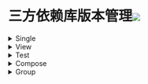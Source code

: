 # 三方依赖库版本管理[![](https://jitpack.io/v/qiushui95/LibDependency.svg)](https://jitpack.io/#qiushui95/LibDependency)
  
<details>  
<summary>Single</summary>  
  
>[AliOss](https://help.aliyun.com/document_detail/32043.html)(阿里云存储)  
>>implementation("com.aliyun.dpa:oss-android-sdk:2.9.11")  
  
>[AliPush](https://help.aliyun.com/document_detail/190009.html?spm=a2c4g.11174283.3.2.52eb6d163QVxjG)(阿里推送)  
>>implementation("com.aliyun.ams:alicloud-android-push:3.7.4")  
  
>[AndroidUtil](https://github.com/Blankj/AndroidUtilCode)(多功能工具包)  
>>implementation("com.blankj:utilcodex:1.31.0")  
  
>[Annotation](https://developer.android.com/jetpack/androidx/releases/annotation)(Annotation)  
>>implementation("androidx.annotation:annotation:1.3.0")  
  
>[Appcompat](https://developer.android.com/jetpack/androidx/releases/appcompat)  
>>implementation("androidx.appcompat:appcompat:1.4.1")  
  
>[Background](https://github.com/JavaNoober/BackgroundLibrary)(背景生成工具库)  
>>implementation("com.github.JavaNoober.BackgroundLibrary:libraryx:1.7.4")  
  
>[BasePopup](https://github.com/razerdp/BasePopup)(弹窗)  
>>implementation("io.github.razerdp:BasePopup:3.2.0")  
  
>[ColorKtx](https://github.com/JorgeCastilloPrz/AndroidColorX)(颜色帮助库)  
>>implementation("me.jorgecastillo:androidcolorx:0.2.0")  
  
>[DateTimePicker](https://github.com/loperSeven/DateTimePicker)(时间选择器)  
>>implementation("com.github.loperSeven:DateTimePicker:0.5.7")  
  
>[EasyFloat](https://github.com/princekin-f/EasyFloat)(悬浮窗)  
>>implementation("com.github.princekin-f:EasyFloat:2.0.4")  
  
>[ImagePicker](https://github.com/yangpeixing/YImagePicker)(多媒体选择库)  
>>implementation("com.ypx.yimagepicker:androidx:3.1.4")  
  
>[ImageWatcher](https://github.com/iielse/imageviewer)(图片预览框架)  
>>implementation("com.github.iielse:imageviewer:2.1.11")  
  
>[JodaTime](https://github.com/JodaOrg/joda-time)(时间处理库)  
>>implementation("joda-time:joda-time:2.10.14")  
  
>[LeakCanary](https://square.github.io/leakcanary/getting_started/)(内存泄露监控)  
>>implementation("com.squareup.leakcanary:leakcanary-android:2.9.1")  
  
>[Mmkv](https://github.com/Tencent/MMKV/blob/master/README_CN.md)(持久KV数据存储)  
>>implementation("com.tencent:mmkv-static:1.2.13")  
  
>[PermissionX](https://github.com/guolindev/PermissionX)(权限请求)  
>>implementation("com.guolindev.permissionx:permissionx:1.6.4")  
  
>[Paging](https://developer.android.com/jetpack/androidx/releases/paging)(分页请求)  
>>implementation("androidx.paging:paging-runtime-ktx:3.1.1")  
  
>[QrScanner](https://github.com/jenly1314/ZXingLite)(二维码扫描)  
>>implementation("com.github.jenly1314:zxing-lite:2.1.1")  
  
>[Startup](https://github.com/qiushui95/AndroidInitializer)(app启动初始化)  
>>implementation("com.github.qiushui95:AndroidInitializer:1.0.9")  
  
>[Store](https://github.com/dropbox/Store)(多数据源)  
>>implementation("com.dropbox.mobile.store:store4:4.0.5")  
  
>[WeChat](https://developers.weixin.qq.com/doc/oplatform/Mobile_App/Resource_Center_Homepage.html)(微信开发Sdk)  
>>implementation("com.tencent.mm.opensdk:wechat-sdk-android-without-mta:6.8.0")  
  
>[XCrash](https://github.com/iqiyi/xCrash/blob/master/README.zh-CN.md)(奔溃日志收集)  
>>implementation("com.iqiyi.xcrash:xcrash-android-lib:3.1.0")  
  
>[Profiler](https://github.com/itkacher/OkHttpProfiler)(AS OkHttp 拦截器)  
>>implementation("com.localebro:okhttpprofiler:1.0.8")  
  
>[MavenPublish](https://github.com/vanniktech/gradle-maven-publish-plugin)(Maven上传)  
>>implementation("com.vanniktech:gradle-maven-publish-plugin:0.19.0")  
  
>[Serialization](https://github.com/Kotlin/kotlinx.serialization)(Json序列化)  
>>implementation("org.jetbrains.kotlinx:kotlinx-serialization-json:1.3.2")  
  
>[Zip4J](https://github.com/srikanth-lingala/zip4j)(zip压缩相关)  
>>implementation("net.lingala.zip4j:zip4j:2.10.0")  
  
</details>  
  
<details>  
<summary>View</summary>  
  
>[AgentWeb](https://github.com/Justson/AgentWeb)(浏览器)  
>>implementation("com.github.Justson.AgentWeb:agentweb-core:v4.1.9-androidx")  
  
>[BannerView](https://github.com/xiaohaibin/XBanner/tree/androidX)(轮播控件)  
>>implementation("com.github.xiaohaibin:XBanner:androidx_v1.2.8")  
  
>[BlurView](https://github.com/Dimezis/BlurView)(高斯模糊)  
>>implementation("com.github.Dimezis:BlurView:version-2.0.0")  
  
>[BottomNavigation](https://github.com/Ashok-Varma/BottomNavigation)(底部导航)  
>>implementation("com.ashokvarma.android:bottom-navigation-bar:2.2.0")  
  
>[BottomTab](https://github.com/tyzlmjj/PagerBottomTabStrip)(底部导航)  
>>implementation("me.majiajie:pager-bottom-tab-strip:2.4.0")  
  
>[ConstraintLayout](https://developer.android.com/jetpack/androidx/releases/constraintlayout)(约束布局)  
>>implementation("androidx.constraintlayout:constraintlayout:2.1.3")  
  
>[CornerView](https://github.com/csdn-mobile/RoundView)(圆角控件)  
>>implementation("io.github.csdn-mobile:RoundView:1.7.1")  
  
>[FlexBox](https://github.com/google/flexbox-layout)(流式布局)  
>>implementation("com.google.android.flexbox:flexbox:3.0.0")  
  
>[FormatterEdit](https://github.com/dkzwm/FormatEditText)(输入格式化控件)  
>>implementation("com.github.dkzwm:fet-core:0.2.1")  
  
>[LottieView](https://github.com/airbnb/lottie-android)(动画框架)  
>>implementation("com.airbnb.android:lottie:5.1.1")  
  
>[Material](https://github.com/material-components/material-components-android)  
>>implementation("com.google.android.material:material:1.6.0")  
  
>[PdfViewer](https://github.com/barteksc/AndroidPdfViewer)(pdf查看)  
>>implementation("com.github.mhiew:android-pdf-viewer:3.2.0-beta.2")  
  
>[PhotoView](https://github.com/Baseflow/PhotoView)(图片预览)  
>>implementation("com.github.chrisbanes:PhotoView:2.3.0")  
  
>[PinView](https://github.com/ChaosLeung/PinView)(密码输入框)  
>>implementation("io.github.chaosleung:pinview:1.4.4")  
  
>[RecyclerView](https://developer.android.com/jetpack/androidx/releases/recyclerview)  
>>implementation("androidx.recyclerview:recyclerview:1.2.1")  
  
>[RecyclerViewDivider](https://github.com/fondesa/recycler-view-divider)(RecyclerView分割线)  
>>implementation("com.github.fondesa:recycler-view-divider:3.5.0")  
  
>[RecyclerViewSnap](https://github.com/rubensousa/GravitySnapHelper)(RecyclerView分割线)  
>>implementation("com.github.rubensousa:gravitysnaphelper:2.2.2")  
  
>[SwipeRefreshLayout](https://developer.android.com/jetpack/androidx/releases/swiperefreshlayout)(下拉刷新控件)  
>>implementation("androidx.swiperefreshlayout:swiperefreshlayout:1.2.0-alpha01")  
  
>[SwitchButton](https://github.com/kyleduo/SwitchButton)(开关按钮)  
>>implementation("com.kyleduo.switchbutton:library:2.1.0")  
  
>[ViewPager2](https://developer.android.com/jetpack/androidx/releases/viewpager2)  
>>implementation("androidx.viewpager2:viewpager2:1.1.0-beta01")  
  
>[TabLayout](https://github.com/angcyo/DslTabLayout)  
>>implementation("com.github.angcyo.DslTablayout:TabLayout:3.2.3")  
  
>[TabLayoutVp2](https://github.com/angcyo/DslTabLayout)  
>>implementation("com.github.angcyo.DslTablayout:ViewPager2Delegate:3.2.1")  
  
</details>  
  
<details>  
<summary>Test</summary>  
  
>[Espresso](https://mvnrepository.com/artifact/androidx.test.espresso/espresso-core)(UI自动化测试)  
>>androidTestImplementation("androidx.test.espresso:espresso-core:3.4.0")  
  
>[Junit](https://mvnrepository.com/artifact/org.junit.jupiter/junit-jupiter)(单元测试)  
>>testImplementation("org.junit.jupiter:junit-jupiter:5.8.2")  
  
>[JunitExt](https://mvnrepository.com/artifact/androidx.test.ext/junit-ktx)(单元测试扩展)  
>>testImplementation("androidx.test.ext:junit-ktx:1.1.3")  
  
</details>  
  
<details>  
<summary>Compose</summary>  
  
>[ConstraintLayout](https://developer.android.com/jetpack/androidx/releases/constraintlayout)(Compose约束布局)  
>>implementation(androidx.constraintlayout:constraintlayout-compose:1.0.0)  
  
>[NavigationAnimation](https://github.com/fornewid/material-motion-compose)(Compose导航动画)  
>>implementation(com.github.fornewid:material-motion-compose:0.8.1)  
  
>[ViewModel](https://developer.android.com/jetpack/androidx/releases/lifecycle)  
>>implementation(androidx.lifecycle:lifecycle-viewmodel-compose:2.5.0-beta01)  
  
>[Accompanist](https://github.com/google/accompanist)  
>>implementation("com.google.accompanist:accompanist-appcompat-theme:0.23.1")  
>>implementation("com.google.accompanist:accompanist-drawablepainter:0.23.1")  
>>implementation("com.google.accompanist:accompanist-flowlayout:0.23.1")  
>>implementation("com.google.accompanist:accompanist-insets:0.23.1")  
>>implementation("com.google.accompanist:accompanist-navigation-animation:0.23.1")  
>>implementation("com.google.accompanist:accompanist-navigation-material:0.23.1")  
>>implementation("com.google.accompanist:accompanist-pager:0.23.1")  
>>implementation("com.google.accompanist:accompanist-permissions:0.23.1")  
>>implementation("com.google.accompanist:accompanist-placeholder:0.23.1")  
>>implementation("com.google.accompanist:accompanist-placeholder-material:0.23.1")  
>>implementation("com.google.accompanist:accompanist-swiperefresh:0.23.1")  
>>implementation("com.google.accompanist:accompanist-systemuicontroller:0.23.1")  
  
>[Official](https://developer.android.com/jetpack/androidx/releases/compose)(Compose官方)  
>>implementation("androidx.compose.animation:animation:1.1.1")  
>>implementation("androidx.compose.compiler:compiler:1.1.1")  
>>implementation("androidx.compose.foundation:foundation:1.1.1")  
>>implementation("androidx.compose.runtime:runtime-livedata:1.1.1")  
>>implementation("androidx.compose.material:material:1.1.1")  
>>implementation("androidx.compose.material:material-icons-core:1.1.1")  
>>implementation("androidx.compose.material:material-icons-extended:1.1.1")  
>>implementation("androidx.compose.ui:ui-tooling-preview:1.1.1")  
>>androidTestImplementation("androidx.compose.ui:ui-test-junit4:1.1.1")  
>>implementation("androidx.compose.ui:ui:1.1.1")  
>>implementation("androidx.compose.ui:ui-tooling:1.1.1")  
  
</details>  
  
<details>  
<summary>Group</summary>  
  
>[Activity](https://developer.android.com/jetpack/androidx/releases/activity)  
>>implementation("androidx.activity:activity-ktx:1.5.0-beta01")  
>>implementation("androidx.activity:activity-compose:1.5.0-beta01")  
  
>[CameraX](https://developer.android.com/jetpack/androidx/releases/camera)(相机相关)  
>>implementation("androidx.camera:camera-camera2:1.1.0-beta03")  
>>implementation("androidx.camera:camera-core:1.1.0-beta03")  
>>implementation("androidx.camera:camera-lifecycle:1.1.0-beta03")  
>>implementation("androidx.camera:camera-video:1.1.0-beta03")  
>>implementation("androidx.camera:camera-view:1.1.0-beta03")  
>>implementation("androidx.camera:camera-extensions:1.1.0-beta03")  
  
>[Chucker](https://github.com/ChuckerTeam/chucker)(网络请求监控)  
>>debugImplementation("com.github.chuckerteam.chucker:library:3.5.2")  
>>releaseImplementation("com.github.chuckerteam.chucker:library-no-op:3.5.2")  
  
>[Coil](https://coil-kt.github.io/coil/README-zh/)(图片加载)  
>>implementation("io.coil-kt:coil:2.0.0-rc03")  
>>implementation("io.coil-kt:coil-compose:2.0.0-rc03")  
>>implementation("io.coil-kt:coil-svg:2.0.0-rc03")  
>>implementation("io.coil-kt:coil-gif:2.0.0-rc03")  
>>implementation("io.coil-kt:coil-video:2.0.0-rc03")  
  
>[Core](https://developer.android.com/jetpack/androidx/releases/core)  
>>implementation("androidx.core:core-ktx:1.8.0-beta01")  
>>implementation("androidx.core:core-splashscreen:1.0.0-beta02")  
  
>[Coroutines](https://github.com/Kotlin/kotlinx.coroutines)(协程)  
>>implementation("org.jetbrains.kotlinx:kotlinx-coroutines-android:1.6.1")  
>>testImplementation("org.jetbrains.kotlinx:kotlinx-coroutines-test:1.6.1")  
  
>[Download](https://github.com/AriaLyy/Aria)(下载)  
>>implementation("me.laoyuyu.aria:core:3.8.16")  
>>implementation("me.laoyuyu.aria:ftp:3.8.16")  
>>implementation("me.laoyuyu.aria:sftp:3.8.16")  
>>implementation("me.laoyuyu.aria:m3u8:3.8.16")  
>>kapt("me.laoyuyu.aria:compiler:3.8.16")  
  
>[Epoxy](https://github.com/airbnb/epoxy)  
>>implementation("com.airbnb.android:epoxy:5.0.0-beta05")  
>>ksp("com.airbnb.android:epoxy-processor:5.0.0-beta05")  
>>implementation("com.airbnb.android:epoxy-compose:5.0.0-beta05")  
>>implementation("com.airbnb.android:epoxy-glide-preloading:5.0.0-beta05")  
  
>[Fragment](https://developer.android.com/jetpack/androidx/releases/fragment)  
>>implementation("androidx.fragment:fragment-ktx:1.5.0-beta01")  
>>testImplementation("androidx.fragment:fragment-testing:1.5.0-beta01")  
  
>[Koin](https://github.com/InsertKoinIO/koin)(依赖注入库)  
>>implementation("io.insert-koin:koin-android:3.1.5")  
>>implementation("io.insert-koin:koin-core:3.1.5")  
>>implementation("io.insert-koin:koin-androidx-workmanager:3.1.5")  
>>testImplementation("io.insert-koin:koin-test-junit5:3.1.5")  
  
>[KoinBeta](https://github.com/InsertKoinIO/koin)(依赖注入库)  
>>implementation("io.insert-koin:koin-android:3.2.0-beta-1")  
>>implementation("io.insert-koin:koin-core:3.2.0-beta-1")  
>>implementation("io.insert-koin:koin-androidx-workmanager:3.2.0-beta-1")  
>>implementation("io.insert-koin:koin-androidx-navigation:3.2.0-beta-1")  
>>implementation("io.insert-koin:koin-androidx-compose:3.2.0-beta-1")  
>>testImplementation("io.insert-koin:koin-test-junit5:3.2.0-beta-1")  
>>implementation("io.insert-koin:koin-annotations:1.0.0-beta-1")  
>>implementation("io.insert-koin:koin-ksp-compiler:1.0.0-beta-1")  
  
>[Kotlin](https://github.com/JetBrains/kotlin)  
>>implementation("org.jetbrains.kotlin:kotlin-stdlib:1.6.21")  
>>implementation("org.jetbrains.kotlin:kotlin-reflect:1.6.21")  
>>implementation("org.jetbrains.kotlin:kotlin-gradle-plugin:1.6.21")  
  
>[Lifecycle](https://developer.android.com/jetpack/androidx/releases/lifecycle)  
>>implementation("androidx.lifecycle:lifecycle-common:2.5.0-beta01")  
>>implementation("androidx.lifecycle:lifecycle-livedata-ktx:2.5.0-beta01")  
>>implementation("androidx.lifecycle:lifecycle-process:2.5.0-beta01")  
>>implementation("androidx.lifecycle:lifecycle-runtime-ktx:2.5.0-beta01")  
>>implementation("androidx.lifecycle:lifecycle-viewmodel-savedstate:2.5.0-beta01")  
>>implementation("androidx.lifecycle:lifecycle-service:2.5.0-beta01")  
>>implementation("androidx.lifecycle:lifecycle-viewmodel-ktx:2.5.0-beta01")  
  
>[Mavericks](https://github.com/airbnb/mavericks)(Mavericks架构)  
>>implementation("com.airbnb.android:mavericks:2.6.1")  
>>implementation("com.airbnb.android:mavericks-compose:2.6.1")  
>>implementation("com.airbnb.android:mavericks-navigation:2.6.1")  
  
>[MoShi](https://github.com/square/moshi)(json解析库)  
>>implementation("com.squareup.moshi:moshi:1.13.0")  
>>ksp("com.squareup.moshi:moshi-kotlin-codegen:1.13.0")  
  
>[Navigation](https://developer.android.com/jetpack/androidx/releases/navigation)(导航库)  
>>implementation("androidx.navigation:navigation-fragment-ktx:2.5.0-beta01")  
>>implementation("androidx.navigation:navigation-ui-ktx:2.5.0-beta01")  
>>implementation("androidx.navigation:navigation-compose:2.5.0-beta01")  
>>testImplementation("androidx.navigation:navigation-testing:2.5.0-beta01")  
  
>[OkHttp](https://github.com/square/okhttp)  
>>implementation("com.squareup.okhttp3:okhttp:4.9.3")  
>>androidTestImplementation("com.squareup.okhttp3:mockwebserver:4.9.3")  
  
>[Paris](https://github.com/airbnb/paris)  
>>implementation("com.airbnb.android:paris:2.0.1")  
>>ksp("com.airbnb.android:paris-processor:2.0.1")  
  
>[Retrofit](https://github.com/square/retrofit)(网络请求)  
>>implementation("com.squareup.retrofit2:retrofit:2.9.0")  
>>implementation("com.squareup.retrofit2:converter-moshi:2.9.0")  
>>implementation("com.squareup.retrofit2:converter-scalars:2.9.0")  
  
>[Room](https://developer.android.com/jetpack/androidx/releases/room)(Sqlite数据库)  
>>implementation("androidx.room:room-runtime:2.4.2")  
>>implementation("androidx.room:room-ktx:2.4.2")  
>>kapt("androidx.room:room-compiler:2.4.2")  
>>testImplementation("androidx.room:room-testing:2.4.2")  
  
>[Transformer](https://github.com/wasabeef/transformers)(图片裁剪器)  
>>implementation("jp.wasabeef.transformers:core:1.0.6")  
>>implementation("jp.wasabeef.transformers:coil:1.0.6")  
>>implementation("jp.wasabeef.transformers:coil-gpu:1.0.6")  
>>implementation("jp.wasabeef.transformers:glide:1.0.6")  
>>implementation("jp.wasabeef.transformers:glide-gpu:1.0.6")  
  
>[WorkManager](https://developer.android.com/jetpack/androidx/releases/work)(任务管理器)  
>>implementation("androidx.work:work-runtime-ktx:2.7.1")  
>>testImplementation("androidx.work:work-testing:2.7.1")  
  
</details>  
  
